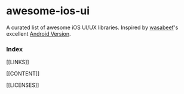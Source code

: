 awesome-ios-ui
==============

A curated list of awesome iOS UI/UX libraries.
Inspired by [wasabeef]'s excellent [Android Version].

### Index
[[LINKS]]

[[CONTENT]]

[wasabeef]: https://github.com/wasabeef
[Android Version]: https://github.com/wasabeef/awesome-android-ui
[[LICENSES]]
